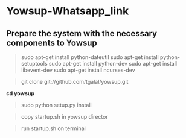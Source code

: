 # Yowsup-Whatsapp_link


## Prepare the system with the necessary components to Yowsup

>sudo apt-get install python-dateutil
>sudo apt-get install python-setuptools
>sudo apt-get install python-dev
>sudo apt-get install libevent-dev
>sudo apt-get install ncurses-dev

>git clone git://github.com/tgalal/yowsup.git

**cd yowsup**
>sudo python setup.py install

>copy startup.sh in yowsup director

>run startup.sh on terminal 
